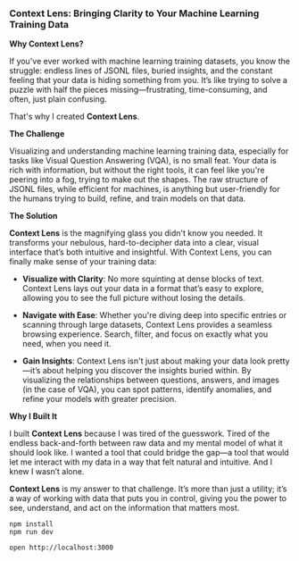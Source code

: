 ### Context Lens: Bringing Clarity to Your Machine Learning Training Data

**Why Context Lens?**

If you've ever worked with machine learning training datasets, you know the struggle: endless lines of JSONL files, buried insights, and the constant feeling that your data is hiding something from you. It’s like trying to solve a puzzle with half the pieces missing—frustrating, time-consuming, and often, just plain confusing.

That's why I created **Context Lens**.

**The Challenge**

Visualizing and understanding machine learning training data, especially for tasks like Visual Question Answering (VQA), is no small feat. Your data is rich with information, but without the right tools, it can feel like you're peering into a fog, trying to make out the shapes. The raw structure of JSONL files, while efficient for machines, is anything but user-friendly for the humans trying to build, refine, and train models on that data.

**The Solution**

**Context Lens** is the magnifying glass you didn't know you needed. It transforms your nebulous, hard-to-decipher data into a clear, visual interface that’s both intuitive and insightful. With Context Lens, you can finally make sense of your training data:

- **Visualize with Clarity**: No more squinting at dense blocks of text. Context Lens lays out your data in a format that’s easy to explore, allowing you to see the full picture without losing the details.
  
- **Navigate with Ease**: Whether you're diving deep into specific entries or scanning through large datasets, Context Lens provides a seamless browsing experience. Search, filter, and focus on exactly what you need, when you need it.

- **Gain Insights**: Context Lens isn't just about making your data look pretty—it’s about helping you discover the insights buried within. By visualizing the relationships between questions, answers, and images (in the case of VQA), you can spot patterns, identify anomalies, and refine your models with greater precision.

**Why I Built It**

I built **Context Lens** because I was tired of the guesswork. Tired of the endless back-and-forth between raw data and my mental model of what it should look like. I wanted a tool that could bridge the gap—a tool that would let me interact with my data in a way that felt natural and intuitive. And I knew I wasn’t alone.

**Context Lens** is my answer to that challenge. It’s more than just a utility; it’s a way of working with data that puts you in control, giving you the power to see, understand, and act on the information that matters most.

```
npm install
npm run dev
```

```
open http://localhost:3000
```
